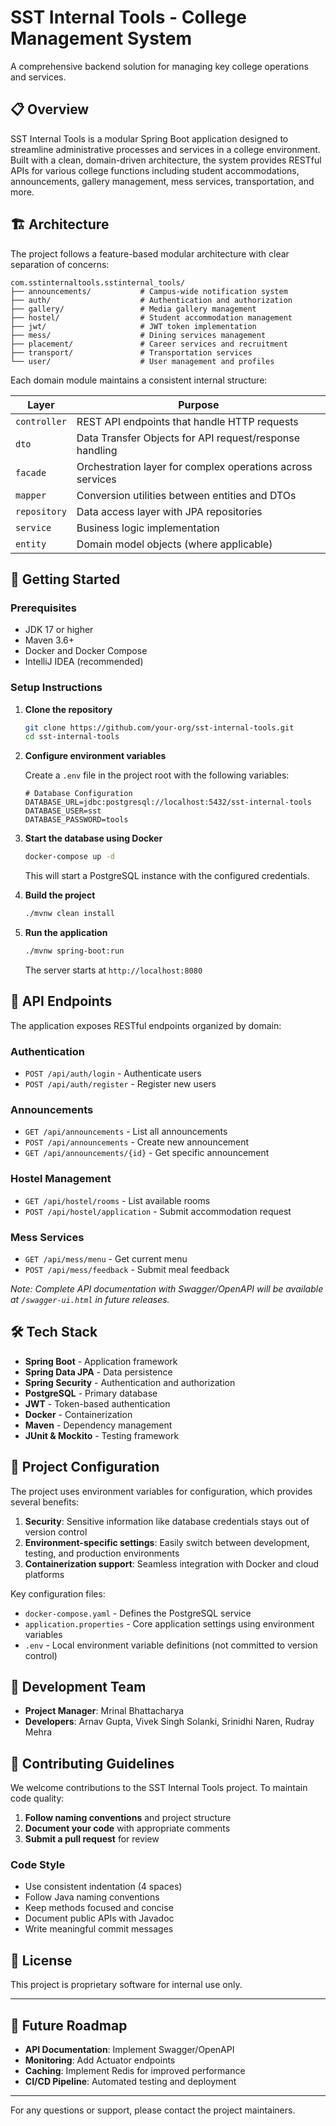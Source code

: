 # SST Internal Tools - College Management System

A comprehensive backend solution for managing key college operations and services.

## 📋 Overview

SST Internal Tools is a modular Spring Boot application designed to streamline administrative processes and services in a college environment. Built with a clean, domain-driven architecture, the system provides RESTful APIs for various college functions including student accommodations, announcements, gallery management, mess services, transportation, and more.

## 🏗️ Architecture

The project follows a feature-based modular architecture with clear separation of concerns:

```
com.sstinternaltools.sstinternal_tools/
├── announcements/           # Campus-wide notification system
├── auth/                    # Authentication and authorization
├── gallery/                 # Media gallery management  
├── hostel/                  # Student accommodation management
├── jwt/                     # JWT token implementation
├── mess/                    # Dining services management
├── placement/               # Career services and recruitment
├── transport/               # Transportation services
└── user/                    # User management and profiles
```

Each domain module maintains a consistent internal structure:

| Layer | Purpose |
|-------|---------|
| `controller` | REST API endpoints that handle HTTP requests |
| `dto` | Data Transfer Objects for API request/response handling |
| `facade` | Orchestration layer for complex operations across services |
| `mapper` | Conversion utilities between entities and DTOs |
| `repository` | Data access layer with JPA repositories |
| `service` | Business logic implementation |
| `entity` | Domain model objects (where applicable) |

## 🚀 Getting Started

### Prerequisites

- JDK 17 or higher
- Maven 3.6+
- Docker and Docker Compose
- IntelliJ IDEA (recommended)

### Setup Instructions

1. **Clone the repository**
   ```bash
   git clone https://github.com/your-org/sst-internal-tools.git
   cd sst-internal-tools
   ```

2. **Configure environment variables**
   
   Create a `.env` file in the project root with the following variables:
   ```
   # Database Configuration
   DATABASE_URL=jdbc:postgresql://localhost:5432/sst-internal-tools
   DATABASE_USER=sst
   DATABASE_PASSWORD=tools
   ```

3. **Start the database using Docker**
   ```bash
   docker-compose up -d
   ```
   This will start a PostgreSQL instance with the configured credentials.

4. **Build the project**
   ```bash
   ./mvnw clean install
   ```

5. **Run the application**
   ```bash
   ./mvnw spring-boot:run
   ```

   The server starts at `http://localhost:8080`

## 🔌 API Endpoints

The application exposes RESTful endpoints organized by domain:

### Authentication
- `POST /api/auth/login` - Authenticate users
- `POST /api/auth/register` - Register new users

### Announcements
- `GET /api/announcements` - List all announcements
- `POST /api/announcements` - Create new announcement
- `GET /api/announcements/{id}` - Get specific announcement

### Hostel Management
- `GET /api/hostel/rooms` - List available rooms
- `POST /api/hostel/application` - Submit accommodation request

### Mess Services
- `GET /api/mess/menu` - Get current menu
- `POST /api/mess/feedback` - Submit meal feedback

*Note: Complete API documentation with Swagger/OpenAPI will be available at `/swagger-ui.html` in future releases.*

## 🛠️ Tech Stack

- **Spring Boot** - Application framework
- **Spring Data JPA** - Data persistence
- **Spring Security** - Authentication and authorization
- **PostgreSQL** - Primary database
- **JWT** - Token-based authentication
- **Docker** - Containerization
- **Maven** - Dependency management
- **JUnit & Mockito** - Testing framework

## 📁 Project Configuration

The project uses environment variables for configuration, which provides several benefits:

1. **Security**: Sensitive information like database credentials stays out of version control
2. **Environment-specific settings**: Easily switch between development, testing, and production environments
3. **Containerization support**: Seamless integration with Docker and cloud platforms

Key configuration files:

- `docker-compose.yaml` - Defines the PostgreSQL service
- `application.properties` - Core application settings using environment variables
- `.env` - Local environment variable definitions (not committed to version control)

## 👥 Development Team

- **Project Manager**: Mrinal Bhattacharya
- **Developers**: Arnav Gupta, Vivek Singh Solanki, Srinidhi Naren, Rudray Mehra

## 📝 Contributing Guidelines

We welcome contributions to the SST Internal Tools project. To maintain code quality:

1. **Follow naming conventions** and project structure
2. **Document your code** with appropriate comments
3. **Submit a pull request** for review

### Code Style

- Use consistent indentation (4 spaces)
- Follow Java naming conventions
- Keep methods focused and concise
- Document public APIs with Javadoc
- Write meaningful commit messages

## 📄 License

This project is proprietary software for internal use only.

---

## 🚧 Future Roadmap

- **API Documentation**: Implement Swagger/OpenAPI
- **Monitoring**: Add Actuator endpoints
- **Caching**: Implement Redis for improved performance
- **CI/CD Pipeline**: Automated testing and deployment

---

For any questions or support, please contact the project maintainers.
